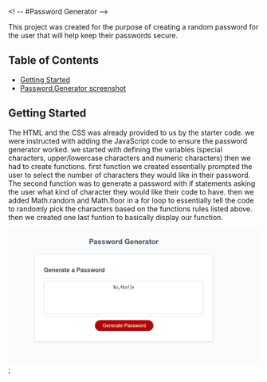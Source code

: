 <! -- #Password Generator -->

This project was created for the purpose of creating a random password for the user that will help keep their passwords secure.

## Table of Contents

- [Getting Started](#getting-started)
- [Password.Generator screenshot](#Password.Generator-screenshot)

## Getting Started

The HTML and the CSS was already provided to us by the starter code. we were instructed with adding the JavaScript code to ensure the password generator worked. we started with defining the variables (special characters, upper/lowercase characters and numeric characters) then we had to create functions. first function we created essentially prompted the user to select the number of characters they would like in their password. The second function was to generate a password with if statements asking the user what kind of character they would like their code to have. then we added Math.random and Math.floor in a for loop to essentially tell the code to randomly pick the characters based on the functions rules listed above. then we created one last funtion to basically display our function. 


![Password.Generator-screenshot](image.png);